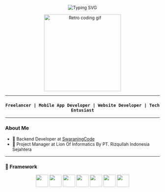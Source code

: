 <p align="center">
  <img src="https://readme-typing-svg.herokuapp.com?font=Fira+Code&size=24&pause=1000&center=true&vCenter=true&color=FF6EC7&width=500&lines=Hi+%F0%9F%91%8B%2C+I'm+Ijunnn!;Website+Dev+%7C+Tech+Enthusiast" alt="Typing SVG" />
</p>

<p align="center">
  <img src="https://media.giphy.com/media/f3iwJFOVOwuy7K6FFw/giphy.gif" width="250" alt="Retro coding gif"/>
</p>

---

<h3 align="center"><code>Freelancer | Mobile App Developer | Website Developer | Tech Entusiast</code></h3>

---

### About Me

- 💼 Backend Developer at [SwaraningCode](https://swaraningcode.site/)
- 💼 Project Manager at Lion Of Informatics By PT. Rizqullah Indonesia Sejahtera

---

### 🧰 Framework

<p align="center">
  <img src="https://cdn.jsdelivr.net/gh/devicons/devicon/icons/react/react-original.svg" width="40"/>
  <img src="https://cdn.jsdelivr.net/gh/devicons/devicon@latest/icons/laravel/laravel-original-wordmark.svg" width="40"/>
  <img src="https://cdn.jsdelivr.net/gh/devicons/devicon@latest/icons/codeigniter/codeigniter-plain-wordmark.svg" width="40"/>
  <img src="https://cdn.jsdelivr.net/gh/devicons/devicon@latest/icons/tailwindcss/tailwindcss-original.svg" width="40"/>
  <img src="https://cdn.jsdelivr.net/gh/devicons/devicon@latest/icons/bootstrap/bootstrap-original-wordmark.svg" width="40"/>
  <img src="https://cdn.jsdelivr.net/gh/devicons/devicon@latest/icons/flutter/flutter-original.svg" width="40"/>
  <img src="https://cdn.jsdelivr.net/gh/devicons/devicon@latest/icons/figma/figma-original.svg" width="40"/>
</p>



